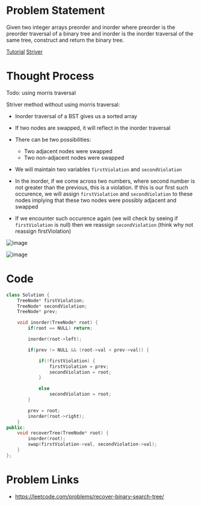 # Problem Statement

Given two integer arrays preorder and inorder where preorder is the preorder traversal of a binary tree and inorder is the inorder traversal of the same tree, construct and return the binary tree.

[Tutorial](https://www.youtube.com/watch?v=XLFGcZxn0PM&list=PL-Jc9J83PIiHgjQ9wfJ8w-rXU368xNX4L&index=12)
[Striver](https://www.youtube.com/watch?v=ZWGW7FminDM)

# Thought Process

Todo: using morris traversal

Striver method without using morris traversal:

- Inorder traversal of a BST gives us a sorted array
- If two nodes are swapped, it will reflect in the inorder traversal

- There can be two possibilities:
    - Two adjacent nodes were swapped
    - Two non-adjacent nodes were swapped
- We will maintain two variables `firstViolation` and `secondViolation`
- In the inorder, if we come across two numbers, where second number is not greater than the previous, this is a violation. If this is our first such occurence, we will assign `firstViolation` and `secondViolation` to these nodes implying that these two nodes were possibly adjacent and swapped
- If we encounter such occurence again (we will check by seeing if `firstViolation` is null) then we reassign `secondViolation` (think why not reassign firstViolation)

![image](https://user-images.githubusercontent.com/10897423/145196444-989cc5e5-5f04-4885-9ebb-d890c484d6b9.png)

![image](https://user-images.githubusercontent.com/10897423/145196413-29a13c3c-c1cd-439a-af14-7bbff7a7196f.png)

# Code
```cpp
class Solution {
    TreeNode* firstViolation;
    TreeNode* secondViolation;
    TreeNode* prev;

    void inorder(TreeNode* root) {
        if(root == NULL) return;

        inorder(root->left);

        if(prev != NULL && (root->val < prev->val)) {

            if(!firstViolation) {
                firstViolation = prev;
                secondViolation = root;
            }

            else
                secondViolation = root;
        }

        prev = root;
        inorder(root->right);
    }
public:
    void recoverTree(TreeNode* root) {
        inorder(root);
        swap(firstViolation->val, secondViolation->val);
    }
};
```

# Problem Links
- https://leetcode.com/problems/recover-binary-search-tree/
